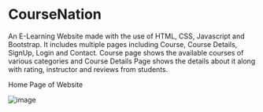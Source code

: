 # CourseNation
An E-Learning Website made with the use of HTML, CSS, Javascript and Bootstrap.
It includes multiple pages including Course, Course Details, SignUp, Login and Contact.
Course page shows the available courses of various categories and Course Details Page shows the details about it along with rating, instructor and reviews from students.

Home Page of Website

![image](https://user-images.githubusercontent.com/77913432/176016398-65395170-4e26-4440-8725-86b59dc3c227.png)
